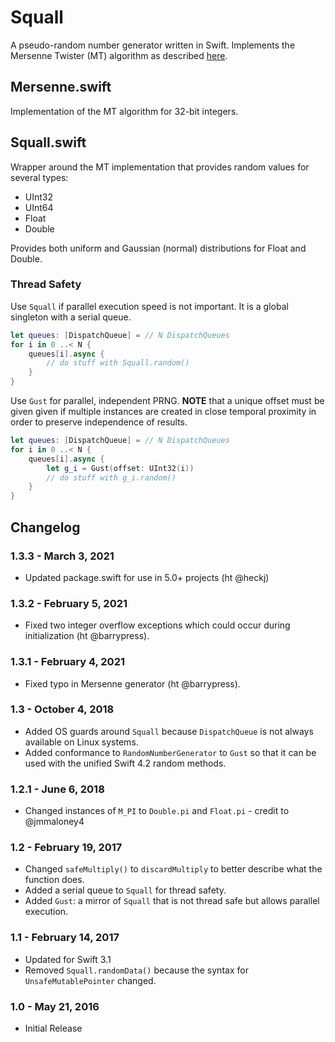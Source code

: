 # Squall

A pseudo-random number generator written in Swift. Implements the Mersenne Twister (MT) algorithm as described [here](https://en.wikipedia.org/wiki/Mersenne_Twister).

## Mersenne.swift

Implementation of the MT algorithm for 32-bit integers.

## Squall.swift

Wrapper around the MT implementation that provides random values for several types:

- UInt32
- UInt64
- Float
- Double

Provides both uniform and Gaussian (normal) distributions for Float and Double.

### Thread Safety

Use `Squall` if parallel execution speed is not important. It is a global singleton with a serial queue.

```swift
let queues: [DispatchQueue] = // N DispatchQueues
for i in 0 ..< N {
	queues[i].async {
		// do stuff with Squall.random()
	}
}
```

Use `Gust` for parallel, independent PRNG. **NOTE** that a unique offset must be given given if multiple instances are created in close temporal proximity in order to preserve independence of results.

```swift
let queues: [DispatchQueue] = // N DispatchQueues
for i in 0 ..< N {
	queues[i].async {
		let g_i = Gust(offset: UInt32(i))
		// do stuff with g_i.random()
	}
}
```

## Changelog

### 1.3.3 - March 3, 2021

- Updated package.swift for use in 5.0+ projects (ht @heckj)

### 1.3.2 - February 5, 2021

- Fixed two integer overflow exceptions which could occur during initialization (ht @barrypress).

### 1.3.1 - February 4, 2021

- Fixed typo in Mersenne generator (ht @barrypress).

### 1.3 - October 4, 2018

- Added OS guards around `Squall` because `DispatchQueue` is not always available on Linux systems.
- Added conformance to `RandomNumberGenerator` to `Gust` so that it can be used with the unified Swift 4.2 random methods.

### 1.2.1 - June 6, 2018

- Changed instances of `M_PI` to `Double.pi` and `Float.pi` - credit to @jmmaloney4

### 1.2 - February 19, 2017

- Changed `safeMultiply()` to `discardMultiply` to better describe what the function does.
- Added a serial queue to `Squall` for thread safety.
- Added `Gust`: a mirror of `Squall` that is not thread safe but allows parallel execution.

### 1.1 - February 14, 2017

- Updated for Swift 3.1
- Removed `Squall.randomData()` because the syntax for `UnsafeMutablePointer` changed.

### 1.0 - May 21, 2016

- Initial Release
